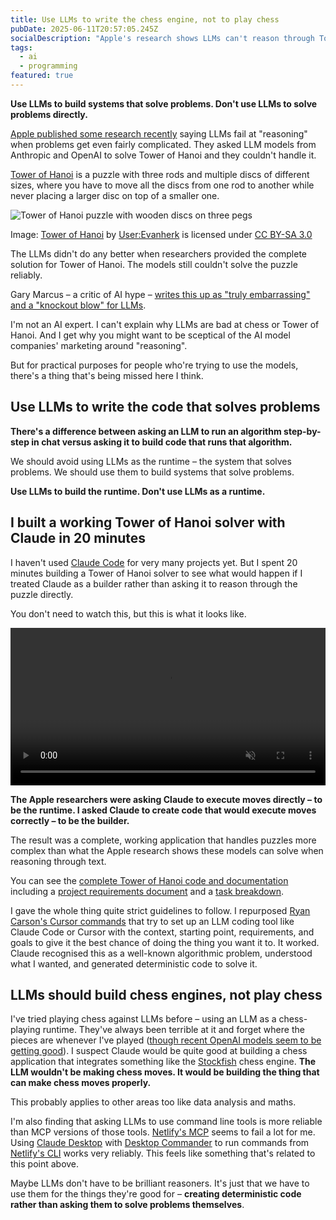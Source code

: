 ```yaml
---
title: Use LLMs to write the chess engine, not to play chess
pubDate: 2025-06-11T20:57:05.245Z
socialDescription: "Apple's research shows LLMs can't reason through Tower of Hanoi - but maybe that's not what we should be asking them to do"
tags:
  - ai
  - programming
featured: true
---
```


**Use LLMs to build systems that solve problems. Don't use LLMs to solve problems directly.**

[Apple published some research recently](https://machinelearning.apple.com/research/illusion-of-thinking) saying LLMs fail at "reasoning" when problems get even fairly complicated. They asked LLM models from Anthropic and OpenAI to solve Tower of Hanoi and they couldn't handle it.

[Tower of Hanoi](https://en.wikipedia.org/wiki/Tower_of_Hanoi) is a puzzle with three rods and multiple discs of different sizes, where you have to move all the discs from one rod to another while never placing a larger disc on top of a smaller one.

![Tower of Hanoi puzzle with wooden discs on three pegs](@/images/tower-of-hanoi.jpeg)

<p class="text-sm -mt-8">Image: <a href="https://commons.wikimedia.org/wiki/File:Tower_of_Hanoi.jpeg">Tower of Hanoi</a> by <a href="https://commons.wikimedia.org/wiki/User:Evanherk">User:Evanherk</a> is licensed under <a href="https://creativecommons.org/licenses/by-sa/3.0/">CC BY-SA 3.0</a></p>

The LLMs didn't do any better when researchers provided the complete solution for Tower of Hanoi. The models still couldn't solve the puzzle reliably.

Gary Marcus – a critic of AI hype – [writes this up as "truly embarrassing" and a "knockout blow" for LLMs](https://garymarcus.substack.com/p/a-knockout-blow-for-llms).

I'm not an AI expert. I can't explain why LLMs are bad at chess or Tower of Hanoi. And I get why you might want to be sceptical of the AI model companies' marketing around "reasoning".

But for practical purposes for people who're trying to use the models, there's a thing that's being missed here I think.

## Use LLMs to write the code that solves problems

**There's a difference between asking an LLM to run an algorithm step-by-step in chat versus asking it to build code that runs that algorithm.**

We should avoid using LLMs as the runtime – the system that solves problems. We should use them to build systems that solve problems.

**Use LLMs to build the runtime. Don't use LLMs as a runtime.**

## I built a working Tower of Hanoi solver with Claude in 20 minutes

I haven't used [Claude Code](https://www.anthropic.com/claude-code) for very many projects yet. But I spent 20 minutes building a Tower of Hanoi solver to see what would happen if I treated Claude as a builder rather than asking it to reason through the puzzle directly.

You don't need to watch this, but this is what it looks like.

<div class="w-9/12 mx-auto">
<video controls width="100%" muted>
 <source src="/files/tower-of-hanoi/tower-of-hanoi-screenrecording.mp4" type="video/mp4">
 <p>Screen recording of an app solving Tower of Hanoi with 3 starting pieces then with 8 starting pieces</p>
</video>
</div>

**The Apple researchers were asking Claude to execute moves directly – to be the runtime. I asked Claude to create code that would execute moves correctly – to be the builder.**

The result was a complete, working application that handles puzzles more complex than what the Apple research shows these models can solve when reasoning through text.

You can see the [complete Tower of Hanoi code and documentation](https://github.com/edjw/tower-of-hanoi-py-claude) including a [project requirements document](https://github.com/edjw/tower-of-hanoi-py-claude/blob/main/docs/prd-tower-of-hanoi-visual-solver.md) and a [task breakdown](https://github.com/edjw/tower-of-hanoi-py-claude/blob/main/docs/tasks-prd-tower-of-hanoi-visual-solver.md).

I gave the whole thing quite strict guidelines to follow. I repurposed [Ryan Carson's Cursor commands](https://github.com/snarktank/ai-dev-tasks) that try to set up an LLM coding tool like Claude Code or Cursor with the context, starting point, requirements, and goals to give it the best chance of doing the thing you want it to. It worked. Claude recognised this as a well-known algorithmic problem, understood what I wanted, and generated deterministic code to solve it.

## LLMs should build chess engines, not play chess

I've tried playing chess against LLMs before – using an LLM as a chess-playing runtime. They've always been terrible at it and forget where the pieces are whenever I've played ([though recent OpenAI models seem to be getting good](https://maxim-saplin.github.io/llm_chess)). I suspect Claude would be quite good at building a chess application that integrates something like the [Stockfish](https://en.wikipedia.org/wiki/Stockfish_(chess)) chess engine. **The LLM wouldn't be making chess moves. It would be building the thing that can make chess moves properly.**

This probably applies to other areas too like data analysis and maths.

I'm also finding that asking LLMs to use command line tools is more reliable than MCP versions of those tools. [Netlify's MCP](https://docs.netlify.com/welcome/build-with-ai/netlify-mcp-server/) seems to fail a lot for me. Using [Claude Desktop](https://claude.ai/download) with [Desktop Commander](https://github.com/wonderwhy-er/DesktopCommanderMCP) to run commands from [Netlify's CLI](https://docs.netlify.com/cli/get-started/) works very reliably. This feels like something that's related to this point above.

Maybe LLMs don't have to be brilliant reasoners. It's just that we have to use them for the things they're good for – **creating deterministic code rather than asking them to solve problems themselves**.
